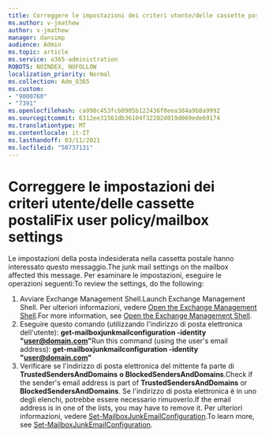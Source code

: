 ```yaml
---
title: Correggere le impostazioni dei criteri utente/delle cassette postali
ms.author: v-jmathew
author: v-jmathew
manager: dansimp
audience: Admin
ms.topic: article
ms.service: o365-administration
ROBOTS: NOINDEX, NOFOLLOW
localization_priority: Normal
ms.collection: Adm_O365
ms.custom:
- "9000760"
- "7391"
ms.openlocfilehash: ca998c453fcb0905b122436f0eea384a9b8a9992
ms.sourcegitcommit: 6312ee31561db36104f32282d019d069ede69174
ms.translationtype: MT
ms.contentlocale: it-IT
ms.lasthandoff: 03/11/2021
ms.locfileid: "50737131"
---
```

# <a name="fix-user-policymailbox-settings"></a><span data-ttu-id="ce2d3-102">Correggere le impostazioni dei criteri utente/delle cassette postali</span><span class="sxs-lookup"><span data-stu-id="ce2d3-102">Fix user policy/mailbox settings</span></span>

<span data-ttu-id="ce2d3-103">Le impostazioni della posta indesiderata nella cassetta postale hanno interessato questo messaggio.</span><span class="sxs-lookup"><span data-stu-id="ce2d3-103">The junk mail settings on the mailbox affected this message.</span></span> <span data-ttu-id="ce2d3-104">Per esaminare le impostazioni, eseguire le operazioni seguenti:</span><span class="sxs-lookup"><span data-stu-id="ce2d3-104">To review the settings, do the following:</span></span>

1. <span data-ttu-id="ce2d3-105">Avviare Exchange Management Shell.</span><span class="sxs-lookup"><span data-stu-id="ce2d3-105">Launch Exchange Management Shell.</span></span> <span data-ttu-id="ce2d3-106">Per ulteriori informazioni, vedere [Open the Exchange Management Shell](https://go.microsoft.com/fwlink/?linkid=2101432).</span><span class="sxs-lookup"><span data-stu-id="ce2d3-106">For more information, see [Open the Exchange Management Shell](https://go.microsoft.com/fwlink/?linkid=2101432).</span></span>
2. <span data-ttu-id="ce2d3-107">Eseguire questo comando (utilizzando l'indirizzo di posta elettronica dell'utente):  **get-mailboxjunkmailconfiguration -identity "user@domain.com"**</span><span class="sxs-lookup"><span data-stu-id="ce2d3-107">Run this command (using the user's email address):  **get-mailboxjunkmailconfiguration -identity "user@domain.com"**</span></span>
3. <span data-ttu-id="ce2d3-108">Verificare se l'indirizzo di posta elettronica del mittente fa parte di **TrustedSendersAndDomains** **o BlockedSendersAndDomains**.</span><span class="sxs-lookup"><span data-stu-id="ce2d3-108">Check if the sender's email address is part of **TrustedSendersAndDomains** or **BlockedSendersAndDomains**.</span></span> <span data-ttu-id="ce2d3-109">Se l'indirizzo di posta elettronica è in uno degli elenchi, potrebbe essere necessario rimuoverlo.</span><span class="sxs-lookup"><span data-stu-id="ce2d3-109">If the email address is in one of the lists, you may have to remove it.</span></span> <span data-ttu-id="ce2d3-110">Per ulteriori informazioni, vedere [Set-MailboxJunkEmailConfiguration](https://go.microsoft.com/fwlink/?linkid=2101047).</span><span class="sxs-lookup"><span data-stu-id="ce2d3-110">To learn more, see [Set-MailboxJunkEmailConfiguration](https://go.microsoft.com/fwlink/?linkid=2101047).</span></span>
